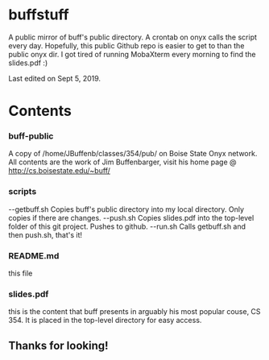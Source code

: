 # buffstuff
A public mirror of buff's public directory. A crontab on onyx calls the script every day.
Hopefully, this public Github repo is easier to get to than the public onyx dir.
I got tired of running MobaXterm every morning to find the slides.pdf :)

Last edited on Sept 5, 2019.

# Contents 

### buff-public
A copy of /home/JBuffenb/classes/354/pub/ on Boise State Onyx network.
All contents are the work of Jim Buffenbarger, visit his home page @ http://cs.boisestate.edu/~buff/

### scripts
--getbuff.sh
Copies buff's public directory into my local directory. Only copies if there are changes.
--push.sh
Copies slides.pdf into the top-level folder of this git project. Pushes to github.
--run.sh
Calls getbuff.sh and then push.sh, that's it!

### README.md
this file

### slides.pdf
this is the content that buff presents in arguably his most popular couse, CS 354.
It is placed in the top-level directory for easy access.

## Thanks for looking!
